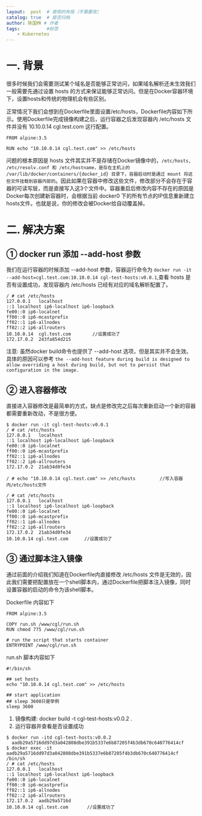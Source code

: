 ```yaml
---
layout:  post  # 使用的布局（不需要改）
catalog: true  # 是否归档
author: 陈国林 # 作者
tags:          #标签
    - Kubernetes
---
```


# 一. 背景
很多时候我们会需要测试某个域名是否能够正常访问，如果域名解析还未生效我们一般需要先通过设置 hosts 的方式来保证能够正常访问。但是在Docker容器环境下，设置hosts和传统的物理机会有些区别。

正常情况下我们会想到在Dockerfile里面设置/etc/hosts，Dockerfile内容如下所示。使用Dockerfile完成镜像构建之后，运行容器之后发现容器内 /etc/hosts 文件并没有 10.10.0.14 cgl.test.com 这行配置。
```
FROM alpine:3.5

RUN echo "10.10.0.14 cgl.test.com" >> /etc/hosts
```

问题的根本原因是 hosts 文件其实并不是存储在Docker镜像中的，`/etc/hosts, /etc/resolv.conf 和 /etc/hostname，是存在主机上的 /var/lib/docker/containers/{docker_id} 目录下，容器启动时是通过 mount 将这些文件挂载到容器内部的`。因此如果在容器中修改这些文件，修改部分不会存在于容器的可读写层，而是直接写入这3个文件中。容器重启后修改内容不存在的原因是Docker每次创建新容器时，会根据当前 docker0 下的所有节点的IP信息重新建立hosts文件。也就是说，你的修改会被Docker给自动覆盖掉。

# 二. 解决方案
## ① docker run 添加 --add-host 参数
我们在运行容器的时候添加 --add-host 参数，容器运行命令为 `docker run -it --add-host=cgl.test.com:10.10.0.14 cgl-test-hosts:v0.0.1`,查看 hosts 是否有设置成功，发现容器内 /etc/hosts 已经有对应的域名解析配置了。

```
/ # cat /etc/hosts
127.0.0.1	localhost
::1	localhost ip6-localhost ip6-loopback
fe00::0	ip6-localnet
ff00::0	ip6-mcastprefix
ff02::1	ip6-allnodes
ff02::2	ip6-allrouters
10.10.0.14	cgl.test.com        //设置成功了
172.17.0.2	243fa854d215
```

注意: 虽然docker build命令也提供了 --add-host 选项，但是其实并不会生效。具体的原因可以参考 `the --add-host feature during build is designed to allow overriding a host during build, but not to persist that configuration in the image.`

## ② 进入容器修改
直接进入容器修改是最简单的方式，缺点是修改完之后每次重新启动一个新的容器都需要重新改动，不是很方便。

```
$ docker run -it cgl-test-hosts:v0.0.1
/ # cat /etc/hosts
127.0.0.1	localhost
::1	localhost ip6-localhost ip6-loopback
fe00::0	ip6-localnet
ff00::0	ip6-mcastprefix
ff02::1	ip6-allnodes
ff02::2	ip6-allrouters
172.17.0.2	21ab34d0fe34

/ # echo "10.10.0.14 cgl.test.com" >> /etc/hosts         //写入容器内/etc/hosts文件

/ # cat /etc/hosts
127.0.0.1	localhost
::1	localhost ip6-localhost ip6-loopback
fe00::0	ip6-localnet
ff00::0	ip6-mcastprefix
ff02::1	ip6-allnodes
ff02::2	ip6-allrouters
172.17.0.2	21ab34d0fe34
10.10.0.14 cgl.test.com      //设置成功了
```

## ③ 通过脚本注入镜像
通过前面的介绍我们知道在Dockerfile内直接修改 /etc/hosts 文件是无效的，因此我们需要把配置放在一个shell脚本内，通过Dockerfile把脚本注入镜像，同时设置容器的启动的命令为该shell脚本。

Dockerfile 内容如下
```
FROM alpine:3.5

COPY run.sh /www/cgl/run.sh
RUN chmod 775 /www/cgl/run.sh

# run the script that starts container
ENTRYPOINT /www/cgl/run.sh
```

run.sh 脚本内容如下
```
#!/bin/sh

## set hosts
echo "10.10.0.14 cgl.test.com" >> /etc/hosts

## start application
## sleep 3600只是举例
sleep 3600
```

1. 镜像构建: docker build -t cgl-test-hosts:v0.0.2 .
2. 运行容器并查看是否设置成功

```
$ docker run -itd cgl-test-hosts:v0.0.2
  aadb29a5716dd97d3a042808dbe391b5337e6b87205f4b3db670c640776414cf
$ docker exec -it aadb29a5716dd97d3a042808dbe391b5337e6b87205f4b3db670c640776414cf /bin/sh
/ # cat /etc/hosts
127.0.0.1	localhost
::1	localhost ip6-localhost ip6-loopback
fe00::0	ip6-localnet
ff00::0	ip6-mcastprefix
ff02::1	ip6-allnodes
ff02::2	ip6-allrouters
172.17.0.2	aadb29a5716d
10.10.0.14 cgl.test.com       //设置成功了
```

